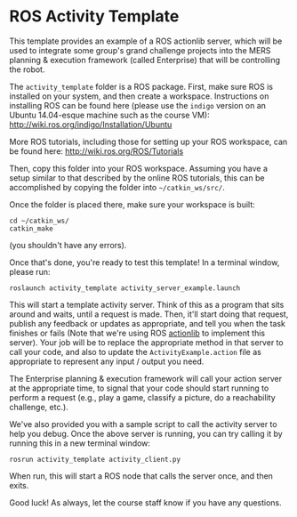 ROS Activity Template
=======================

This template provides an example of a ROS actionlib server, which will be used to integrate some group's grand challenge projects into the MERS planning & execution framework (called Enterprise) that will be controlling the robot.

The `activity_template` folder is a ROS package. First, make sure ROS is installed on your system, and then create a workspace. Instructions on installing ROS can be found here (please use the `indigo` version on an Ubuntu 14.04-esque machine such as the course VM): http://wiki.ros.org/indigo/Installation/Ubuntu

More ROS tutorials, including those for setting up your ROS workspace, can be found here:
http://wiki.ros.org/ROS/Tutorials

Then, copy this folder into your ROS workspace. Assuming you have a setup similar to that described by the online ROS tutorials, this can be accomplished by copying the folder into `~/catkin_ws/src/`.

Once the folder is placed there, make sure your workspace is built:
```
cd ~/catkin_ws/
catkin_make
```
(you shouldn't have any errors).

Once that's done, you're ready to test this template! In a terminal window, please run:
```
roslaunch activity_template activity_server_example.launch
```

This will start a template activity server. Think of this as a program that sits around and waits, until a request is made. Then, it'll start doing that request, publish any feedback or updates as appropriate, and tell you when the task finishes or fails (Note that we're using ROS [actionlib](http://wiki.ros.org/actionlib) to implement this server). Your job will be to replace the appropriate method in that server to call your code, and also to update the `ActivityExample.action` file as appropriate to represent any input / output you need.

The Enterprise planning & execution framework will call your action server at the appropriate time, to signal that your code should start running to perform a request (e.g., play a game, classify a picture, do a reachability challenge, etc.).

We've also provided you with a sample script to call the activity server to help you debug. Once the above server is running, you can try calling it by running this in a new terminal window:

```
rosrun activity_template activity_client.py
```

When run, this will start a ROS node that calls the server once, and then exits.

Good luck! As always, let the course staff know if you have any questions.
